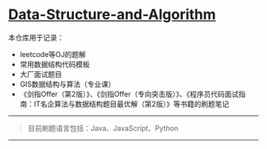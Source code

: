 # [Data-Structure-and-Algorithm]()

本仓库用于记录：
- leetcode等OJ的题解
- 常用数据结构代码模板
- 大厂面试题目
- GIS数据结构与算法（专业课）
- 《剑指Offer（第2版）》、《剑指Offer（专向突击版）》、《程序员代码面试指南：IT名企算法与数据结构题目最优解（第2版）》等书籍的刷题笔记

---

> 目前刷题语言包括：Java、JavaScript、Python

---

